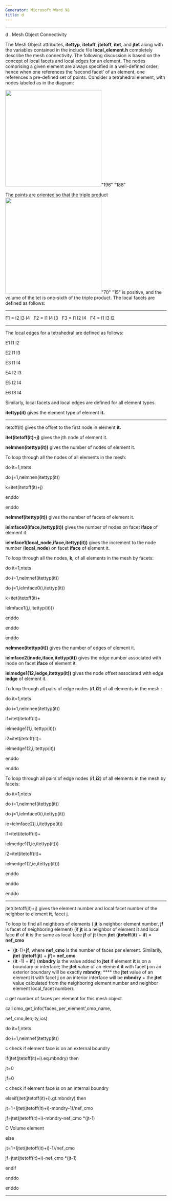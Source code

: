 ```yaml
---
Generator: Microsoft Word 98
title: d
---
```


******

d
. Mesh Object Connectivity

The Mesh Object attributes, **itettyp**, **itetoff**, **jtetoff**,
**itet**, and **jtet** along with the variables contained in the include
file **local\_element.h** completely describe the mesh connectivity. The
following discussion is based on the concept of local facets and local
edges for an element. The nodes comprising a given element are always
specified in a well-defined order; hence when one references the 'second
facet' of an element, one references a pre-defined set of points.
Consider a tetrahedral element, with nodes labeled as in the diagram:

<img height="300" width="300" src="Image232.gif">"196" "188"

The points are oriented so that the triple product
<img height="300" width="300" src="Image233.gif">"70" "15" is positive, and the volume of
the tet is one-sixth of the triple product. The local facets are defined
as follows:

  ---- --- ---- ---- ---- ---
  F1   =   I2   I3   I4    
  F2   =   I1   I4   I3    
  F3   =   I1   I2   I4    
  F4   =   I1   I3   I2    
  ---- --- ---- ---- ---- ---

The local edges for a tetrahedral are defined as follows:

E1 I1 I2

E2 I1 I3

E3 I1 I4

E4 I2 I3

E5 I2 I4

E6 I3 I4

Similarly, local facets and local edges are defined for all element
types.

**itettyp(it)** gives the element type of element **it.**

****

itetoff(it) gives the offset to the first node in element **it.**

**itet(itetoff(it)+j)** gives the jth node of element it.

**nelmnen(itettyp(it))** gives the number of nodes of element it.

To loop through all the nodes of all elements in the mesh:

do it=1,ntets

do j=1,nelmnen(itettyp(it))

k=itet(itetoff(it)+j)

enddo

enddo

**nelmnef(itettyp(it))** gives the number of facets of element it.

**ielmface0(iface,itettyp(it))** gives the number of nodes on facet
**iface** of element it.

**ielmface1(local\_node,iface,itettyp(it))** gives the increment to the
node number (**local\_node**) on facet **iface** of element it.

To loop through all the nodes, **k,** of all elements in the mesh by
facets:

do it=1,ntets

do i=1,nelmnef(itettyp(it))

do j=1,ielmface0(i,itettyp(it))

k=itet(itetoff(it)+

ielmface1(j,i,itettyp(it)))

enddo

enddo

enddo

**nelmnee(itettyp(it))** gives the number of edges of element it.

**ielmface2(inode,iface,itettyp(it))** gives the edge number associated
with inode on facet **iface** of element it.

**ielmedge1(12,iedge,itettyp(it))** gives the node offset associated
with edge **iedge** of element it.

To loop through all pairs of edge nodes (**i1,i2**) of all elements in
the mesh :

do it=1,ntets

do i=1,nelmnee(itettyp(it))

i1=itet(itetoff(it)+

ielmedge1(1,i,itettyp(it)))

i2=itet(itetoff(it)+

ielmedge1(2,i,itettyp(it))

enddo

enddo

To loop through all pairs of edge nodes (**i1,i2**) of all elements in
the mesh by facets:

do it=1,ntets

do i=1,nelmnef(itettyp(it))

do j=1,ielmface0(i,itettyp(it))

ie=ielmface2(j,i,itettype(it))

i1=itet(itetoff(it)+

ielmedge1(1,ie,itettyp(it)))

i2=itet(itetoff(it)+

ielmedge1(2,ie,itettyp(it)))

enddo

enddo

enddo

****

jtet(itetoff(it)+j) gives the element number and local facet number of
the neighbor to element **it**, facet j.

To loop to find all neighbors of elements ( **jt** is neighbor element
number, **jf** is facet of neighboring element) (if **jt** is a neighbor
of element **i**t and local face **if** of **it** is the same as local
face **jf** of **jt** then **jtet** (**jtetoff**(**it**) + **if**) =
**nef\_cmo** 
* (**jt**-1)+**jf**, where **nef\_cmo** is the number of
faces per element. Similarily, **jtet** (**jtetoff**(**jt**) + **jf**)=
**nef\_cmo** 
* (**it** -1) + **if**.) (**mbndry** is the value added to
**jtet** if element **it** is on a boundary or interface; the **jtet**
value of an element **it** with facet **j** on an exterior boundary will
be exactly **mbndry**; **** the **jtet** value of an element **it** with
facet **j** on an interior interface will be **mbndry** + the **jtet**
value calculated from the neighboring element number and neighbor
element local\_facet number):

c get number of faces per element for this mesh object

call cmo\_get\_info(‘faces\_per\_element’,cmo\_name,

nef\_cmo,ilen,ity,ics)

do it=1,ntets

do i=1,nelmnef(itettyp(it))

c check if element face is on an external boundry

if(jtet(jtetoff(it)+i).eq.mbndry) then

jt=0

jf=0

c check if element face is on an internal boundry

elseif(jtet(jtetoff(it)+i).gt.mbndry) then

jt=1+(jtet(jtetoff(it)+i)-mbndry-1)/nef\_cmo

jf=jtet(jtetoff(it)+i)-mbndry-nef\_cmo
*(jt-1)

C Volume element

else

jt=1+(jtet(jtetoff(it)+i)-1)/nef\_cmo

jf=jtet(jtetoff(it)+i)-nef\_cmo
*(jt-1)

endif

enddo

enddo

****

